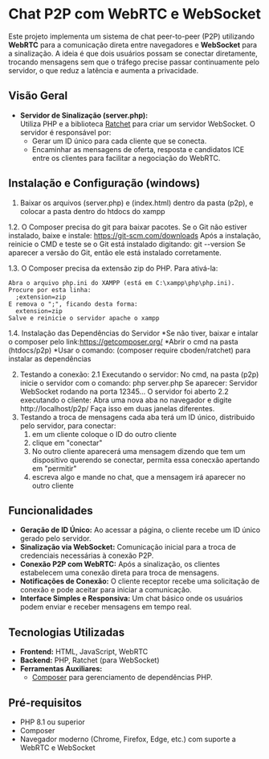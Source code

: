# Chat P2P com WebRTC e WebSocket

Este projeto implementa um sistema de chat peer-to-peer (P2P) utilizando **WebRTC** para a comunicação direta entre navegadores e **WebSocket** para a sinalização. A ideia é que dois usuários possam se conectar diretamente, trocando mensagens sem que o tráfego precise passar continuamente pelo servidor, o que reduz a latência e aumenta a privacidade.

## Visão Geral

- **Servidor de Sinalização (server.php):**  
  Utiliza PHP e a biblioteca [Ratchet](http://socketo.me/) para criar um servidor WebSocket. O servidor é responsável por:
  - Gerar um ID único para cada cliente que se conecta.
  - Encaminhar as mensagens de oferta, resposta e candidatos ICE entre os clientes para facilitar a negociação do WebRTC.

## Instalação e Configuração (windows)
  1. Baixar os arquivos (server.php) e (index.html) dentro da pasta (p2p), e colocar a pasta dentro do htdocs do xampp 
  
  1.2. O Composer precisa do git para baixar pacotes. Se o Git não estiver instalado, baixe e instale:
    https://git-scm.com/downloads
  Após a instalação, reinicie o CMD e teste se o Git está instalado digitando:
    git --version
  Se aparecer a versão do Git, então ele está instalado corretamente.

  1.3. O Composer precisa da extensão zip do PHP. Para ativá-la:

    Abra o arquivo php.ini do XAMPP (está em C:\xampp\php\php.ini).
    Procure por esta linha:
      ;extension=zip
    E remova o ";", ficando desta forma:
      extension=zip
    Salve e reinicie o servidor apache o xampp
    
  1.4. Instalação das Dependências do Servidor
     *Se não tiver, baixar e intalar o composer pelo link:https://getcomposer.org/
     *Abrir o cmd na pasta (htdocs/p2p)
     *Usar o comando: (composer require cboden/ratchet) para instalar as dependências

  2. Testando a conexão:
     2.1 Executando o servidor:
       No cmd, na pasta (p2p) inicie o servidor com o comando:
         php server.php
       Se aparecer: 
         Servidor WebSocket rodando na porta 12345...
       O servidor foi aberto
     2.2 executando o cliente:
       Abra uma nova aba no navegador e digite
         http://localhost/p2p/
     Faça isso em duas janelas diferentes.
  3. Testando a troca de mensagens
     cada aba terá um ID único, distribuido pelo servidor, para conectar:
       1. em um cliente coloque o ID do outro cliente
       2. clique em "conectar"
       3. No outro cliente aparecerá uma mensagem dizendo que tem um dispositivo querendo se conectar,
          permita essa conecxão apertando em "permitir"
       5. escreva algo e mande no chat, que a mensagem irá aparecer no outro cliente
    
## Funcionalidades

- **Geração de ID Único:** Ao acessar a página, o cliente recebe um ID único gerado pelo servidor.
- **Sinalização via WebSocket:** Comunicação inicial para a troca de credenciais necessárias à conexão P2P.
- **Conexão P2P com WebRTC:** Após a sinalização, os clientes estabelecem uma conexão direta para troca de mensagens.
- **Notificações de Conexão:** O cliente receptor recebe uma solicitação de conexão e pode aceitar para iniciar a comunicação.
- **Interface Simples e Responsiva:** Um chat básico onde os usuários podem enviar e receber mensagens em tempo real.

## Tecnologias Utilizadas

- **Frontend:** HTML, JavaScript, WebRTC
- **Backend:** PHP, Ratchet (para WebSocket)
- **Ferramentas Auxiliares:**  
  - [Composer](https://getcomposer.org/) para gerenciamento de dependências PHP.

## Pré-requisitos

- PHP 8.1 ou superior
- Composer
- Navegador moderno (Chrome, Firefox, Edge, etc.) com suporte a WebRTC e WebSocket

